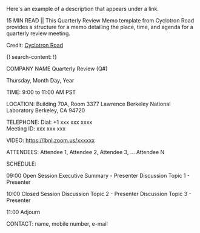 Here's an example of a description that appears under a link.

15 MIN READ || This Quarterly Review Memo template from Cyclotron Road provides a structure for a memo detailing the place, time, and agenda for a quarterly review meeting. 

Credit: [Cyclotron Road](http://www.cyclotronroad.org/)


{! search-content: !}


COMPANY NAME
Quarterly Review (Q#)

Thursday, Month Day, Year



TIME:			9:00 to 11:00 AM PST

LOCATION:		Building 70A, Room 3377
			Lawrence Berkeley National Laboratory
			Berkeley, CA 94720

TELEPHONE:	Dial: +1 xxx xxx xxxx     			
			Meeting ID: xxx xxx xxx

VIDEO:		https://lbnl.zoom.us/xxxxxx

ATTENDEES:	Attendee 1, Attendee 2, Attendee 3, … Attendee N 		

SCHEDULE:

09:00			Open Session
			Executive Summary		- Presenter
			Discussion Topic 1		- Presenter

10:00			Closed Session
			Discussion Topic 2		- Presenter
			Discussion Topic 3		- Presenter		

11:00			Adjourn



CONTACT:		name, mobile number, e-mail 

